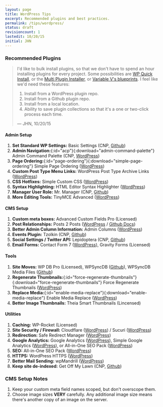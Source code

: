 ```yaml
---
layout: page
title: WordPress Tips
excerpt: Recommended plugins and best practices.
permalink: /tips/wordpress/
status: draft
revisioncount: 1
lastedit: 10/20/15
initial: JHN
---
```


### Recommended Plugins

> I'd like to bulk install plugins, so that we don't have to spend an hour installing plugins for every project. Some
> possibilities are [WP Quick Install](http://wp-quick-install.com/), or the [Multi Plugin Installer](https://wordpress.org/plugins/multi-plugin-installer/), or [
> Variable V's blueprints](https://github.com/bradp/vv#blueprints). I feel like we'd need these features:
>
> 1. Install from a WordPress plugin repo.
> 1. Install from a Github plugin repo.
> 1. Install from a local location.
> 1. Ability to save plugin collections so that it's a one or two-click process each time.
>
> — JHN, 10/20/15

#### Admin Setup

1. **Set Standard WP Settings:** Basic Settings (CNP, [Github](https://github.com/Clark-Nikdel-Powell/Basic-Settings))
1. **Admin Navigation:**{:id="acp"}{:download="admin-command-palette"} Admin Command Palette (CNP, [WordPress](https://wordpress.org/plugins/admin-command-palette/))
1. **Page Ordering:**{:id="page-ordering"}{:download="simple-page-ordering"} Simple Page Ordering ([WordPress](https://wordpress.org/plugins/simple-page-ordering/))
1. **Custom Post Type Menu Links:** WordPress Post Type Archive Links ([WordPress](https://wordpress.org/plugins/post-type-archive-links/))
1. **CSS Hotfixes:** Simple Custom CSS ([WordPress](https://wordpress.org/plugins/simple-custom-css/))
1. **Syntax Highlighting:** HTML Editor Syntax Highlighter ([WordPress](https://wordpress.org/plugins/html-editor-syntax-highlighter/))
1. **Manager User Role:** Mr. Manager (CNP, [Github](https://github.com/Clark-Nikdel-Powell/Mr.-Manager))
1. **More Editing Tools:** TinyMCE Advanced ([WordPress](https://wordpress.org/plugins/tinymce-advanced/))

#### CMS Setup

1. **Custom meta boxes:** Advanced Custom Fields Pro (Licensed)
1. **Post Relationships:** Posts 2 Posts ([WordPress](https://wordpress.org/plugins/posts-to-posts/) / [Github Docs](https://github.com/scribu/wp-posts-to-posts/wiki))
1. **Better Admin Column Information:** Admin Columns ([WordPress](https://wordpress.org/plugins/codepress-admin-columns/))
1. **Events Plugin:** Tzolkin (CNP, [Github](https://github.com/Clark-Nikdel-Powell/Tzolkin))
1. **Social Settings / Twitter API:** Lepidoptera (CNP, [Github](https://github.com/Clark-Nikdel-Powell/Lepidoptera))
1. **Email Forms:** Contact Form 7 ([WordPress](https://wordpress.org/plugins/contact-form-7/)), Gravity Forms (Licensed)

#### Tools

1. **Site Moves:** WP DB Pro (Licensed), WPSyncDB ([Github](https://github.com/wp-sync-db/wp-sync-db)), WPSyncDB Media Files ([Github](https://github.com/wp-sync-db/wp-sync-db-media-files))
1. **Regenerate Thumbnails:**{:id="force-regenerate-thumbnails"}{:download="force-regenerate-thumbnails"} Force Regenerate Thumbnails ([WordPress](https://wordpress.org/plugins/force-regenerate-thumbnails/))
1. **Replace Media:**{:id="enable-media-replace"}{:download="enable-media-replace"} Enable Media Replace ([WordPress](https://wordpress.org/plugins/enable-media-replace/))
1. **Better Image Thumbnails:** Theia Smart Thumbnails (Lincensed)

#### Utilities

1. **Caching:** WP-Rocket (Licensed)
1. **Site Security / Firewall:** Cloudflare ([WordPress](https://wordpress.org/plugins/cloudflare/)) / Sucuri ([WordPress](https://wordpress.org/plugins/sucuri-scanner/))
1. **Redirection:** Safe Redirect Manager ([WordPress](https://wordpress.org/plugins/safe-redirect-manager/))
1. **Google Analytics:** Google Analytics ([WordPress](https://wordpress.org/plugins/googleanalytics/)), Simple Google Analytics ([WordPress](https://wordpress.org/plugins/simple-google-analytics/)), or All-in-One SEO Pack ([WordPress](https://wordpress.org/plugins/all-in-one-seo-pack/))
1. **SEO:** All-in-One SEO Pack ([WordPress](https://wordpress.org/plugins/all-in-one-seo-pack/))
1. **HTTPS:** WordPress HTTPS ([WordPress](https://wordpress.org/plugins/wordpress-https/))
1. **Better Mail Sending:** wpMandrill ([WordPress](https://wordpress.org/plugins/wpmandrill/))
1. **Keep site de-indexed:** Get Off My Lawn (CNP, [Github](https://github.com/Clark-Nikdel-Powell/Get-Off-My-Lawn))

### CMS Setup Notes

1. Keep your custom meta field names scoped, but don't overscope them.
1. Choose image sizes **VERY** carefully. Any additional image size means there's another copy of an image on the server.
